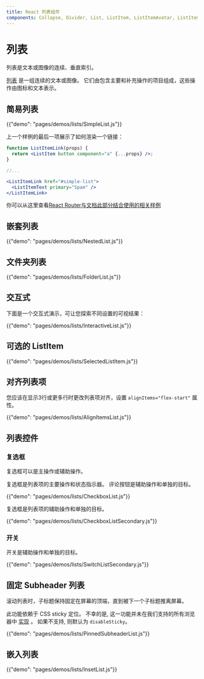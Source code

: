 ```yaml
---
title: React 列表组件
components: Collapse, Divider, List, ListItem, ListItemAvatar, ListItemIcon, ListItemSecondaryAction, ListItemText, ListSubheader
---
```

# 列表

<p class="description">列表是文本或图像的连续、垂直索引。</p>

[列表](https://material.io/design/components/lists.html) 是一组连续的文本或图像。 它们由包含主要和补充操作的项目组成，这些操作由图标和文本表示。

## 简易列表

{{"demo": "pages/demos/lists/SimpleList.js"}}

上一个样例的最后一项展示了如何渲染一个链接：

```jsx
function ListItemLink(props) {
  return <ListItem button component="a" {...props} />;
}

//...

<ListItemLink href="#simple-list">
  <ListItemText primary="Spam" />
</ListItemLink>
```

你可以从这里查看[React Router与文档此部分结合使用的相关样例](/guides/composition/#react-router)

## 嵌套列表

{{"demo": "pages/demos/lists/NestedList.js"}}

## 文件夹列表

{{"demo": "pages/demos/lists/FolderList.js"}}

## 交互式

下面是一个交互式演示，可让您探索不同设置的可视结果：

{{"demo": "pages/demos/lists/InteractiveList.js"}}

## 可选的 ListItem

{{"demo": "pages/demos/lists/SelectedListItem.js"}}

## 对齐列表项

您应该在显示3行或更多行时更改列表项对齐，设置 `alignItems="flex-start"` 属性。

{{"demo": "pages/demos/lists/AlignItemsList.js"}}

## 列表控件

### 复选框

复选框可以是主操作或辅助操作。

复选框是列表项的主要操作和状态指示器。 评论按钮是辅助操作和单独的目标。

{{"demo": "pages/demos/lists/CheckboxList.js"}}

复选框是列表项的辅助操作和单独的目标。

{{"demo": "pages/demos/lists/CheckboxListSecondary.js"}}

### 开关

开关是辅助操作和单独的目标。

{{"demo": "pages/demos/lists/SwitchListSecondary.js"}}

## 固定 Subheader 列表

滚动列表时，子标题保持固定在屏幕的顶端，直到被下一个子标题推离屏幕。

此功能依赖于 CSS sticky 定位。 不幸的是, 这一功能并未在我们支持的所有浏览器中 [实现](https://caniuse.com/#search=sticky) 。 如果不支持, 则默认为 `disableSticky`。

{{"demo": "pages/demos/lists/PinnedSubheaderList.js"}}

## 嵌入列表

{{"demo": "pages/demos/lists/InsetList.js"}}